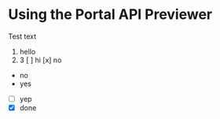 # Using the Portal API Previewer

Test text
1. hello
2. 3
 [ ] hi
 [x] no

 * no
 * yes

 - [ ] yep
 - [x] done